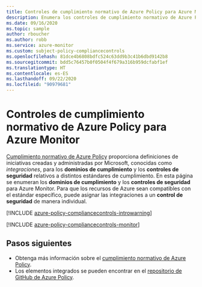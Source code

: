 ```yaml
---
title: Controles de cumplimiento normativo de Azure Policy para Azure Monitor
description: Enumera los controles de cumplimiento normativo de Azure Policy disponibles para Azure Monitor. Estas definiciones de directivas integradas proporcionan enfoques comunes para administrar el cumplimiento de los recursos de Azure.
ms.date: 09/16/2020
ms.topic: sample
author: rboucher
ms.author: robb
ms.service: azure-monitor
ms.custom: subject-policy-compliancecontrols
ms.openlocfilehash: 81dce4b6808bdfc524c63dd9b3c41b6dbd9142b8
ms.sourcegitcommit: bdd5c76457b0f0504f4f679a316b959dcfabf1ef
ms.translationtype: HT
ms.contentlocale: es-ES
ms.lasthandoff: 09/22/2020
ms.locfileid: "90979681"
---
```

# <a name="azure-policy-regulatory-compliance-controls-for-azure-monitor"></a>Controles de cumplimiento normativo de Azure Policy para Azure Monitor

[Cumplimiento normativo de Azure Policy](../../governance/policy/concepts/regulatory-compliance.md) proporciona definiciones de iniciativas creadas y administradas por Microsoft, conocidas como _integraciones_, para los **dominios de cumplimiento** y los **controles de seguridad** relativos a distintos estándares de cumplimiento. En esta página se enumeran los **dominios de cumplimiento** y los **controles de seguridad** para Azure Monitor. Para que los recursos de Azure sean compatibles con el estándar específico, puede asignar las integraciones a un **control de seguridad** de manera individual.

[!INCLUDE [azure-policy-compliancecontrols-introwarning](../../../includes/policy/standards/intro-warning.md)]

[!INCLUDE [azure-policy-compliancecontrols-monitor](../../../includes/policy/standards/byrp/microsoft.insights.md)]

## <a name="next-steps"></a>Pasos siguientes

- Obtenga más información sobre el [cumplimiento normativo de Azure Policy](../../governance/policy/concepts/regulatory-compliance.md).
- Los elementos integrados se pueden encontrar en el [repositorio de GitHub de Azure Policy](https://github.com/Azure/azure-policy).
